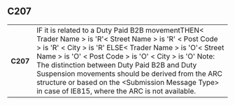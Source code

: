 ## C207
<table>
 <tr>
  <th>
   C207
  </th>
  <td>
   IF it is related to a Duty Paid B2B movementTHEN&lt; Trader Name &gt; is 'R'&lt; Street Name &gt; is 'R' &lt; Post Code &gt; is 'R' &lt; City &gt; is 'R' ELSE&lt; Trader Name &gt; is 'O'&lt; Street Name &gt; is 'O' &lt; Post Code &gt; is 'O' &lt; City &gt; is 'O' Note: The distinction between Duty Paid B2B and Duty Suspension movements should be derived from the ARC structure or based on the &lt;Submission Message Type&gt; in case of IE815, where the ARC is not available.
  </td>
 </tr>
</table>
